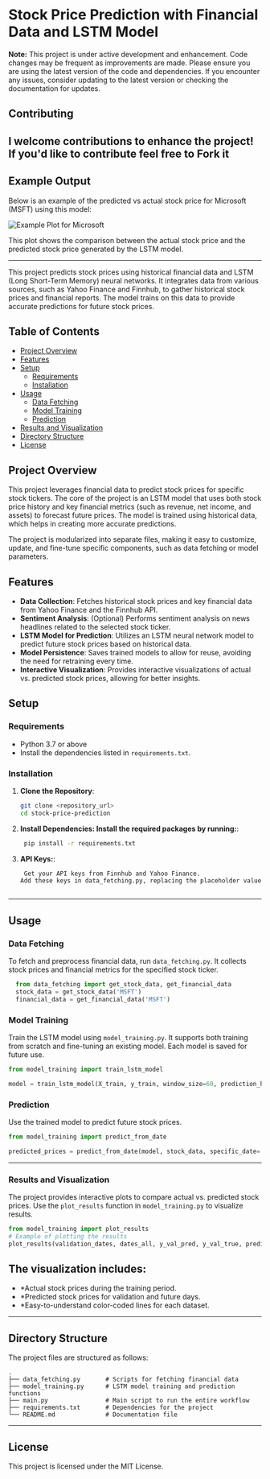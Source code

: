 # Stock Price Prediction with Financial Data and LSTM Model

**Note:** This project is under active development and enhancement. Code changes may be frequent as improvements are made. Please ensure you are using the latest version of the code and dependencies. If you encounter any issues, consider updating to the latest version or checking the documentation for updates.
## Contributing
I welcome contributions to enhance the project! If you'd like to contribute feel free to Fork it
---
## Example Output

Below is an example of the predicted vs actual stock price for Microsoft (MSFT) using this model:

![Example Plot for Microsoft](example_plot.png)

This plot shows the comparison between the actual stock price and the predicted stock price generated by the LSTM model.

---

This project predicts stock prices using historical financial data and LSTM (Long Short-Term Memory) neural networks. It integrates data from various sources, such as Yahoo Finance and Finnhub, to gather historical stock prices and financial reports. The model trains on this data to provide accurate predictions for future stock prices.
## Table of Contents
- [Project Overview](#project-overview)
- [Features](#features)
- [Setup](#setup)
  - [Requirements](#requirements)
  - [Installation](#installation)
- [Usage](#usage)
  - [Data Fetching](#data-fetching)
  - [Model Training](#model-training)
  - [Prediction](#prediction)
- [Results and Visualization](#results-and-visualization)
- [Directory Structure](#directory-structure)
- [License](#license)

## Project Overview

This project leverages financial data to predict stock prices for specific stock tickers. The core of the project is an LSTM model that uses both stock price history and key financial metrics (such as revenue, net income, and assets) to forecast future prices. The model is trained using historical data, which helps in creating more accurate predictions.

The project is modularized into separate files, making it easy to customize, update, and fine-tune specific components, such as data fetching or model parameters.


## Features

- **Data Collection**: Fetches historical stock prices and key financial data from Yahoo Finance and the Finnhub API.
- **Sentiment Analysis**: (Optional) Performs sentiment analysis on news headlines related to the selected stock ticker.
- **LSTM Model for Prediction**: Utilizes an LSTM neural network model to predict future stock prices based on historical data.
- **Model Persistence**: Saves trained models to allow for reuse, avoiding the need for retraining every time.
- **Interactive Visualization**: Provides interactive visualizations of actual vs. predicted stock prices, allowing for better insights.

  
## Setup

### Requirements
- Python 3.7 or above
- Install the dependencies listed in `requirements.txt`.

### Installation

1. **Clone the Repository**:
   ```bash
   git clone <repository_url>
   cd stock-price-prediction

2. **Install Dependencies: Install the required packages by running:**:
   ```bash
    pip install -r requirements.txt
3. **API Keys:**:
   ```bash
    Get your API keys from Finnhub and Yahoo Finance.
   Add these keys in data_fetching.py, replacing the placeholder values.



---

## Usage

### Data Fetching
To fetch and preprocess financial data, run `data_fetching.py`. It collects stock prices and financial metrics for the specified stock ticker.

  ```python
    from data_fetching import get_stock_data, get_financial_data
    stock_data = get_stock_data('MSFT')
    financial_data = get_financial_data('MSFT')
 ```

### Model Training
Train the LSTM model using `model_training.py`. It supports both training from scratch and fine-tuning an existing model. Each model is saved for future use.
  ```python
from model_training import train_lstm_model

model = train_lstm_model(X_train, y_train, window_size=60, prediction_horizon=30, epochs=50)
  ```



### Prediction
Use the trained model to predict future stock prices.
  ```python
from model_training import predict_from_date

predicted_prices = predict_from_date(model, stock_data, specific_date='2024-10-13', prediction_horizon=30)
  ```

---

### Results and Visualization

The project provides interactive plots to compare actual vs. predicted stock prices. Use the `plot_results` function in `model_training.py` to visualize results.

  ```python
from model_training import plot_results
# Example of plotting the results
plot_results(validation_dates, dates_all, y_val_pred, y_val_true, prediction_dates=prediction_dates, y_pred=y_pred)
  ```

## The visualization includes:

- *Actual stock prices during the training period.
- *Predicted stock prices for validation and future days.
- *Easy-to-understand color-coded lines for each dataset.



---

## Directory Structure

The project files are structured as follows:

```plaintext
.
├── data_fetching.py       # Scripts for fetching financial data
├── model_training.py      # LSTM model training and prediction functions
├── main.py                # Main script to run the entire workflow
├── requirements.txt       # Dependencies for the project
└── README.md              # Documentation file
```


---

## License

This project is licensed under the MIT License.

